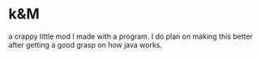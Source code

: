 # k&M
a crappy little mod I made with a program. 
I do plan on making this better after getting a good grasp on how java works.
